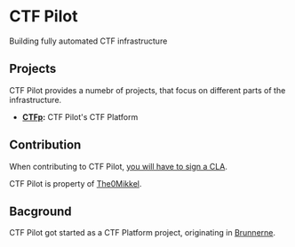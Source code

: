 # CTF Pilot

Building fully automated CTF infrastructure

## Projects

CTF Pilot provides a numebr of projects, that focus on different parts of the infrastructure.

- **[CTFp](https://github.com/ctfpilot/ctfp):** CTF Pilot's CTF Platform 

## Contribution

When contributing to CTF Pilot, [you will have to sign a CLA](https://github.com/ctfpilot/cla).

CTF Pilot is property of [The0Mikkel](https://github.com/The0mikkel).

## Bacground

CTF Pilot got started as a CTF Platform project, originating in [Brunnerne](https://github.com/brunnerne).
